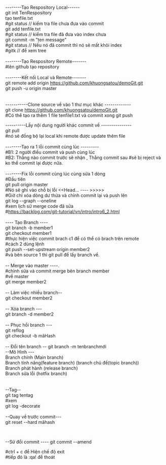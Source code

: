 --------Tạo Respository Local------</br>
git init TenRespository </br>
tạo tenfile.txt</br>
#git status // kiểm tra file chưa đưa vào commit</br>
git add tenfile.txt</br>
#git status // kiểm tra file đã đưa vào index chưa</br>
git commit -m "ten message"</br>
#git status // Nếu nó đã commit thì nó sẽ mất khỏi index</br>
#gitk // để xem tree</br>
</br>
--------Tạo Respository Remote-------</br>
#lên github tạo repository</br>
</br>
--------Kết nối Local và  Remote-------</br>
git remote add origin https://github.com/khuongsatou/demoGit.git</br>
git push -u origin master</br>
</br>
</br>
-----------Clone source về vào 1 thư mục khác -------------</br>
git clone https://github.com/khuongsatou/demoGit.git</br>
#Có thể tạo ra thêm 1 file tenfile1.txt và commit xong git push</br>

----------Lấy nội dung người khác commit về ---------------</br>
git pull </br>
#nó sẽ đồng bộ lại local khi remote được update thêm file</br>
</br>
--------Tạo ra 1 lỗi commit cùng lúc ---------</br>
#B1: 2 người điều commit và push cùng lúc</br>
#B2: Thằng nào commit trước sẽ nhận , Thằng commit sau #sẽ bị reject và ko thể commit lại được nữa.</br>
</br>
--------Fix lỗi commit cùng lúc cùng sửa 1 dòng</br>
#Đầu tiên</br>
 git pull origin master</br>
#Nó sẽ ghi vào chỗ bị lỗi <<Head... ---- >>>>></br>
#Giờ chỉ xóa dòng dư thừa và chỉnh commit lại và push lên</br>
git log --graph --oneline</br>
#xem lịch sử merge code đã sửa</br>
#https://backlog.com/git-tutorial/vn/intro/intro6_2.html</br>
</br>
---- Tạo Branch ----</br>
git branch -b member1</br>
git checkout member1</br>
#thực hiện việc commit brach c1 để có thể có brach trên remote</br>
#cách 2 dùng  lệnh</br>
git push --set-upstream origin member2</br>
#và bên source 1 thì git pull để lấy branch về.</br>
</br>
-- Merge vào master ----.</br>
#chỉnh sửa và commit merge bên branch member</br>
#về master </br>
git merge member2</br>
</br>
-- Làm việc nhiều branch--</br>
git checkout member2</br>
</br>
-- Xóa branch ---</br>
git branch -d member2</br>
</br>
-- Phục hồi branch ---</br>
git reflog</br>
git checkout -b mãHash</br>
</br>
-- Đổi tên branch --
git branch -m tenbranchmới
</br>
--Mô Hình ---</br>
Branch chính (Main branch)</br>
Branch tính năng(feature branch) (branch chủ đề(topic branch))</br>
Branch phát hành (release branch)</br>
Branch sửa lỗi (hotfix branch)</br>
</br>
</br>
--Tag--</br>
git tag tentag</br>
#xem </br>
git log -decorate</br>
</br>
--Quay về trước commit---</br>
git reset --hard mãhash</br>


</br>

--Sử đổi commit ----
git commit --amend

#ctrl + c để Hiện chế độ exit </br>
#tiếp đó là :qa! để thoát

